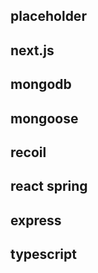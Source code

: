 ## placeholder

## next.js

## mongodb

## mongoose

## recoil

## react spring

## express

## typescript
